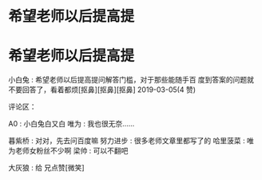 # 希望老师以后提高提

# 希望老师以后提高提

小白兔 : 希望老师以后提高提问解答门槛，对于那些能随手百 度到答案的问题就不要回答了，看着都烦[抠鼻][抠鼻][抠鼻] 2019-03-05(4 赞)

评论区：

A0 : 小白兔白又白 唯为 : 我也很无奈……

暮紫桥 : 对对，先去问百度嘛 努力进步 : 很多老师文章里都写了的 哈里菠菜 : 唯为老师女粉丝不少啊 梁帅 : 可以不翻吧

大灰狼 : 给 兄点赞[微笑]
